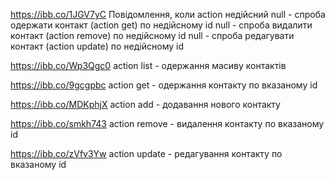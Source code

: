 https://ibb.co/1JGV7yC
Повідомлення, коли action недійсний
null - спроба одержати контакт (action get) по недійсному id
null - спроба видалити контакт (action remove) по недійсному id
null - спроба редагувати контакт (action update) по недійсному id

https://ibb.co/Wp3Qgc0
action list - одержання масиву контактів

https://ibb.co/9gcgpbc
action get - одержання контакту по вказаному id

https://ibb.co/MDKphjX
action add - додавання нового контакту

https://ibb.co/smkh743
action remove - видалення контакту по вказаному id

https://ibb.co/zVfv3Yw
action update - редагування контакту по вказаному id
